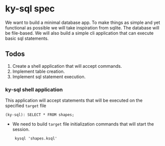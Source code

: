 # ky-sql spec

We want to build a minimal database app. To make things as simple and yet functional as possible we will take inspiration from sqlite. The database will be file-based. We will also build a simple cli application that can execute basic sql statements.

## Todos

1. Create a shell application that will accept commands.
2. Implement table creation.
3. Implement sql statement execution.

### ky-sql shell application

This application will accept statements that will be executed on the specified `target` file

```shell
(ky-sql): SELECT * FROM shapes;
```

-   We need to build `target` file initialization commands that will start the session.

    ```
     kysql 'shapes.ksql'
    ```
